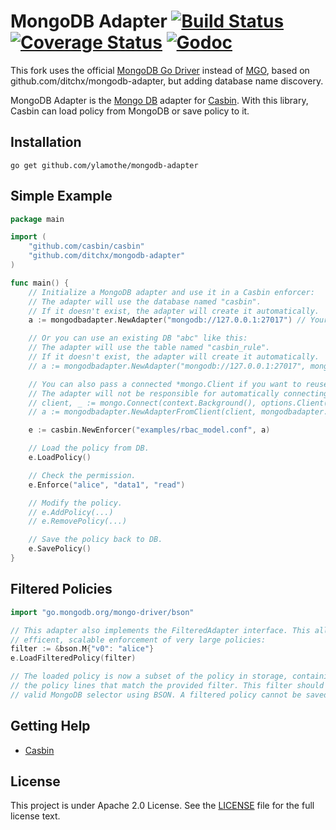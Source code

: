 MongoDB Adapter [![Build Status](https://travis-ci.org/ditchx/mongodb-adapter.svg?branch=master)](https://travis-ci.org/ditchx/mongodb-adapter) [![Coverage Status](https://coveralls.io/repos/github/ditchx/mongodb-adapter/badge.svg?branch=master)](https://coveralls.io/github/ditchx/mongodb-adapter?branch=master) [![Godoc](https://godoc.org/github.com/ditchx/mongodb-adapter?status.svg)](https://godoc.org/github.com/ditchx/mongodb-adapter)
====

This fork uses the official [MongoDB Go Driver](https://github.com/mongodb/mongo-go-driver) instead of [MGO](https://github.com/globalsign/mgo), based on github.com/ditchx/mongodb-adapter, but adding database name discovery.

MongoDB Adapter is the [Mongo DB](https://www.mongodb.com) adapter for [Casbin](https://github.com/casbin/casbin). With this library, Casbin can load policy from MongoDB or save policy to it.


## Installation

    go get github.com/ylamothe/mongodb-adapter

## Simple Example

```go
package main

import (
	"github.com/casbin/casbin"
	"github.com/ditchx/mongodb-adapter"
)

func main() {
	// Initialize a MongoDB adapter and use it in a Casbin enforcer:
	// The adapter will use the database named "casbin".
	// If it doesn't exist, the adapter will create it automatically.
	a := mongodbadapter.NewAdapter("mongodb://127.0.0.1:27017") // Your MongoDB URL.

	// Or you can use an existing DB "abc" like this:
	// The adapter will use the table named "casbin_rule".
	// If it doesn't exist, the adapter will create it automatically.
	// a := mongodbadapter.NewAdapter("mongodb://127.0.0.1:27017", mongodbadapter.DBName("abc") )

	// You can also pass a connected *mongo.Client if you want to reuse one.
	// The adapter will not be responsible for automatically connecting/disconnecting the client, though.
	// client, _ := mongo.Connect(context.Background(), options.Client().ApplyURI("mongodb://127.0.0.1:27017"))
	// a := mongodbadapter.NewAdapterFromClient(client, mongodbadapter.DBName("abc") )

	e := casbin.NewEnforcer("examples/rbac_model.conf", a)

	// Load the policy from DB.
	e.LoadPolicy()

	// Check the permission.
	e.Enforce("alice", "data1", "read")

	// Modify the policy.
	// e.AddPolicy(...)
	// e.RemovePolicy(...)

	// Save the policy back to DB.
	e.SavePolicy()
}
```

## Filtered Policies

```go
import "go.mongodb.org/mongo-driver/bson"

// This adapter also implements the FilteredAdapter interface. This allows for
// efficent, scalable enforcement of very large policies:
filter := &bson.M{"v0": "alice"}
e.LoadFilteredPolicy(filter)

// The loaded policy is now a subset of the policy in storage, containing only
// the policy lines that match the provided filter. This filter should be a
// valid MongoDB selector using BSON. A filtered policy cannot be saved.
```

## Getting Help

- [Casbin](https://github.com/casbin/casbin)

## License

This project is under Apache 2.0 License. See the [LICENSE](LICENSE) file for the full license text.
